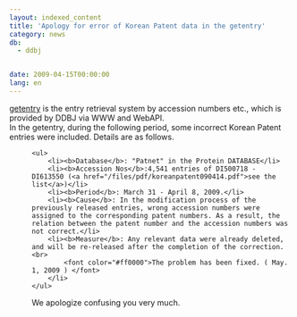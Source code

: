 ```yaml
---
layout: indexed_content
title: 'Apology for error of Korean Patent data in the getentry'
category: news
db:
  - ddbj


date: 2009-04-15T00:00:00
lang: en
---
```


<html><a href="http://getentry.ddbj.nig.ac.jp/top-e.html" target="_blank">getentry</a> is the entry retrieval system by accession numbers etc., which is provided by DDBJ via WWW and WebAPI.<br>In the getentry, during the following period, some incorrect Korean Patent entries were included. Details are as follows.<dd>

    <ul>
        <li><b>Database</b>: "Patnet" in the Protein DATABASE</li>
        <li><b>Accession Nos</b>:4,541 entries of DI500718 - DI613550 (<a href="/files/pdf/koreanpatent090414.pdf">see the list</a>)</li>
        <li><b>Period</b>: March 31 - April 8, 2009.</li>
        <li><b>Cause</b>: In the modification process of the previously released entries, wrong accession numbers were assigned to the corresponding patent numbers. As a result, the relation between the patent number and the accession numbers was not correct.</li>
        <li><b>Measure</b>: Any relevant data were already deleted, and will be re-released after the completion of the correction.<br>
            <font color="#ff0000">The problem has been fixed. ( May. 1, 2009 ) </font>
        </li>
    </ul>
</dd>
<dd>We apologize confusing you very much.</dd>
</html>
